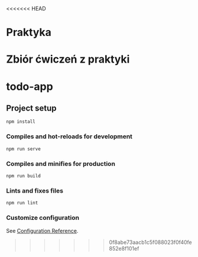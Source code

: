 <<<<<<< HEAD
# Praktyka 
Zbiór ćwiczeń z praktyki
=======
# todo-app

## Project setup
```
npm install
```

### Compiles and hot-reloads for development
```
npm run serve
```

### Compiles and minifies for production
```
npm run build
```

### Lints and fixes files
```
npm run lint
```

### Customize configuration
See [Configuration Reference](https://cli.vuejs.org/config/).
>>>>>>> 0f8abe73aacb1c5f088023f0f40fe852e8f101ef
